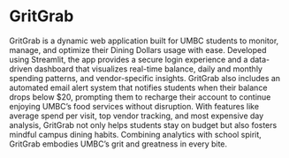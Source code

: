 # GritGrab
GritGrab is a dynamic web application built for UMBC students to monitor, manage, and optimize their Dining Dollars usage with ease. Developed using Streamlit, the app provides a secure login experience and a data-driven dashboard that visualizes real-time balance, daily and monthly spending patterns, and vendor-specific insights. GritGrab also includes an automated email alert system that notifies students when their balance drops below $20, prompting them to recharge their account to continue enjoying UMBC’s food services without disruption. With features like average spend per visit, top vendor tracking, and most expensive day analysis, GritGrab not only helps students stay on budget but also fosters mindful campus dining habits. Combining analytics with school spirit, GritGrab embodies UMBC’s grit and greatness in every bite.
